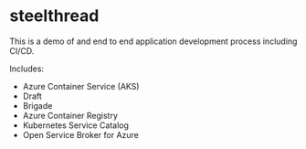 # steelthread

This is a demo of and end to end application development process including CI/CD.

Includes:

* Azure Container Service (AKS)
* Draft
* Brigade
* Azure Container Registry
* Kubernetes Service Catalog
* Open Service Broker for Azure